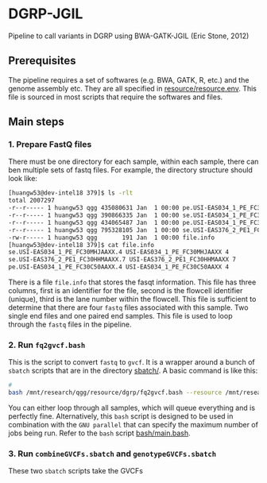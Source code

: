# DGRP-JGIL

Pipeline to call variants in DGRP using BWA-GATK-JGIL (Eric Stone, 2012)

## Prerequisites

The pipeline requires a set of softwares (e.g. BWA, GATK, R, etc.) and the genome assembly etc. They are all specified in [resource/resource.env](resource/resource.env). This file is sourced in most scripts that require the softwares and files.

## Main steps

### 1. Prepare FastQ files

There must be one directory for each sample, within each sample, there can ben multiple sets of fastq files. For example, the directory structure should look like:

```bash
[huangw53@dev-intel18 379]$ ls -rlt
total 2007297
-r--r----- 1 huangw53 qgg 435080631 Jan  1 00:00 pe.USI-EAS034_1_PE_FC30C50AAXX.4_1.fastq.gz
-r--r----- 1 huangw53 qgg 390866335 Jan  1 00:00 se.USI-EAS034_1_PE_FC30MHJAAXX.4_1.fastq.gz
-r--r----- 1 huangw53 qgg 434065487 Jan  1 00:00 pe.USI-EAS034_1_PE_FC30C50AAXX.4_2.fastq.gz
-r--r----- 1 huangw53 qgg 795328105 Jan  1 00:00 se.USI-EAS376_2_PE1_FC30HHMAAXX.7_1.fastq.gz
-rw-r----- 1 huangw53 qgg       191 Jan  1 00:00 file.info
[huangw53@dev-intel18 379]$ cat file.info 
se.USI-EAS034_1_PE_FC30MHJAAXX.4 USI-EAS034_1_PE_FC30MHJAAXX 4
se.USI-EAS376_2_PE1_FC30HHMAAXX.7 USI-EAS376_2_PE1_FC30HHMAAXX 7
pe.USI-EAS034_1_PE_FC30C50AAXX.4 USI-EAS034_1_PE_FC30C50AAXX 4
```

There is a file `file.info` that stores the fasqt information. This file has three columns, first is an identifier for the file, second is the flowcell identifier (unique), third is the lane number within the flowcell. This file is sufficient to determine that there are four `fastq` files associated with this sample. Two single end files and one paired end samples. This file is used to loop through the `fastq` files in the pipeline.

### 2. Run `fq2gvcf.bash`

This is the script to convert `fastq` to `gvcf`. It is a wrapper around a bunch of `sbatch` scripts that are in the directory [sbatch/](sbatch/). A basic command is like this:

```bash
# 
bash /mnt/research/qgg/resource/dgrp/fq2gvcf.bash --resource /mnt/research/qgg/resource/dgrp --dir /mnt/gs18/scratch/users/tansuxu/dgrp --tmp /mnt/gs18/scratch/users/tansuxu/tmp --out /mnt/gs18/scratch/users/tansuxu/dgrp/gvcfs --sample 379 > /mnt/gs18/scratch/users/tansuxu/dgrp/gvcfs/379.out 2>&1 &
```

You can either loop through all samples, which will queue everything and is perfectly fine. Alternatively, this `bash` script is designed to be used in combination with the `GNU parallel` that can specify the maximum number of jobs being run. Refer to the `bash` script [bash/main.bash](bash/main.bash).

### 3. Run `combineGVCFs.sbatch` and `genotypeGVCFs.sbatch`

These two `sbatch` scripts take the GVCFs